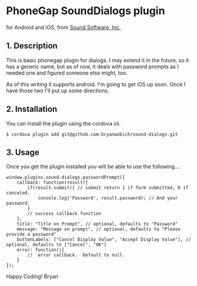 # PhoneGap SoundDialogs plugin

for Android and iOS, from [Sound Software, Inc.](http://www.sound-software.us)

## 1. Description
This is basic phonegap plugin for dialogs.  I may extend it in the future, so it has a generic name, but as of now, it deals with password prompts as I needed one and figured someone else might, too.  

As of this writing it supports android.  I'm going to get iOS up soon.  Once I have those two I'll put up some directions.


## 2.  Installation 

You can install the plugin using the cordova cli. 
```
$ cordova plugin add git@github.com:bryanwokich/sound-dialogs.git
```

## 3. Usage
Once you get the plugin installed you will be able to use the following....

```
window.plugins.sound.dialogs.passwordPrompt({
    callback: function(result){
        if(result.submit){ // submit return 1 if form submitted, 0 if canceled.
            console.log('Password', result.password); // And your password.
        }
        // success callback function 
    }, 
    title: "Title on Prompt", // optional, defaults to "Password"
    message: "Message on prompt", // optional, defaults to "Please provide a password"
    buttonLabels: ["Cancel Display Value", "Accept Display Value"], // optional, defaults to ["Cancel", "OK"]
    error: function(){
        //  error callback.  Default to null.
    }
});
```
Happy Coding!
Bryan 
